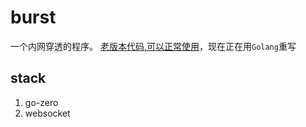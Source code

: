 # burst

一个内网穿透的程序。 [老版本代码,可以正常使用](https://github.com/fzdwx/burst/tree/java)，现在正在用`Golang`重写


## stack

1. go-zero
2. websocket